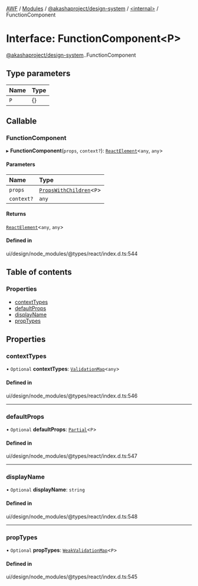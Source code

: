 [AWF](../README.md) / [Modules](../modules.md) / [@akashaproject/design-system](../modules/akashaproject_design_system.md) / [<internal\>](../modules/akashaproject_design_system._internal_.md) / FunctionComponent

# Interface: FunctionComponent<P\>

[@akashaproject/design-system](../modules/akashaproject_design_system.md).[<internal>](../modules/akashaproject_design_system._internal_.md).FunctionComponent

## Type parameters

| Name | Type |
| :------ | :------ |
| `P` | {} |

## Callable

### FunctionComponent

▸ **FunctionComponent**(`props`, `context?`): [`ReactElement`](akashaproject_design_system._internal_.ReactElement.md)<`any`, `any`\>

#### Parameters

| Name | Type |
| :------ | :------ |
| `props` | [`PropsWithChildren`](../modules/akashaproject_design_system._internal_.md#propswithchildren)<`P`\> |
| `context?` | `any` |

#### Returns

[`ReactElement`](akashaproject_design_system._internal_.ReactElement.md)<`any`, `any`\>

#### Defined in

ui/design/node_modules/@types/react/index.d.ts:544

## Table of contents

### Properties

- [contextTypes](akashaproject_design_system._internal_.FunctionComponent.md#contexttypes)
- [defaultProps](akashaproject_design_system._internal_.FunctionComponent.md#defaultprops)
- [displayName](akashaproject_design_system._internal_.FunctionComponent.md#displayname)
- [propTypes](akashaproject_design_system._internal_.FunctionComponent.md#proptypes)

## Properties

### contextTypes

• `Optional` **contextTypes**: [`ValidationMap`](../modules/akashaproject_design_system._internal_.md#validationmap)<`any`\>

#### Defined in

ui/design/node_modules/@types/react/index.d.ts:546

___

### defaultProps

• `Optional` **defaultProps**: [`Partial`](../modules/akashaproject_design_system._internal_.md#partial)<`P`\>

#### Defined in

ui/design/node_modules/@types/react/index.d.ts:547

___

### displayName

• `Optional` **displayName**: `string`

#### Defined in

ui/design/node_modules/@types/react/index.d.ts:548

___

### propTypes

• `Optional` **propTypes**: [`WeakValidationMap`](../modules/akashaproject_design_system._internal_.md#weakvalidationmap)<`P`\>

#### Defined in

ui/design/node_modules/@types/react/index.d.ts:545
